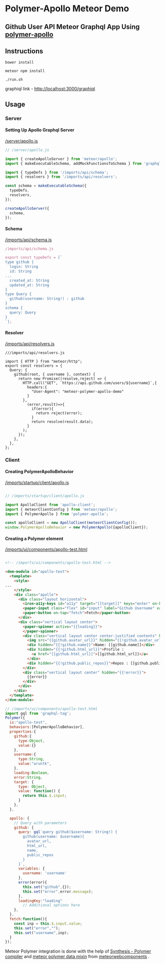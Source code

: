 # Polymer-Apollo Meteor Demo

Github User API Meteor Graphql App Using [polymer-apollo](https://github.com/aruntk/polymer-apollo)
--

## Instructions

`bower install`

`meteor npm install`

`./run.sh`

graphiql link - [http://localhost:3000/graphiql](http://localhost:3000/graphiql?query=query%20gith(%24user%3AString!)%7B%0A%20%20github(username%3A%24user)%7B%0A%20%20%20%20id%2C%0A%20%20%20%20name%2C%0A%20%20%20%20public_repos%0A%20%20%7D%0A%7D&operationName=gith&variables=%7B%0A%20%20%22user%22%3A%20%22aruntk%22%0A%7D)

## Usage

### Server

#### Setting Up Apollo Graphql Server

[/server/apollo.js](https://github.com/aruntk/polymer-apollo-meteor-demo/blob/master/server/apollo.js)

```js
// /server/apollo.js

import { createApolloServer } from 'meteor/apollo';
import { makeExecutableSchema, addMockFunctionsToSchema } from 'graphql-tools';

import { typeDefs } from '/imports/api/schema';
import { resolvers } from '/imports/api/resolvers';

const schema = makeExecutableSchema({
  typeDefs,
  resolvers,
});

createApolloServer({
  schema,
});
```

#### Schema

[/imports/api/schema.js](https://github.com/aruntk/polymer-apollo-meteor-demo/blob/master/imports/api/schema.js)

```js
/imports/api/schema.js

export const typeDefs = [`
type github {
  login: String
  id: String
...
  created_at: String
  updated_at: String
}
type Query {
  github(username: String!) : github
}
schema {
  query: Query
}
`];

```

#### Resolver

[/imports/api/resolvers.js](https://github.com/aruntk/polymer-apollo-meteor-demo/blob/master/imports/api/resolvers.js)

```
///imports/api/resolvers.js

import { HTTP } from "meteor/http";
export const resolvers = {
  Query: {
    github(root, { username }, context) {
      return new Promise((resolve,reject) => {
        HTTP.call("GET", `https://api.github.com/users/${username}`,{
          headers:{
            "User-Agent": "meteor-polymer-apollo-demo"
          }
        },
          (error,result)=>{
            if(error){
              return reject(error);
            }
            return resolve(result.data);
          }
        );
      });
    },
  },
};
```

### Client

#### Creating PolymerApolloBehavior

[/imports/startup/client/apollo.js](https://github.com/aruntk/polymer-apollo-meteor-demo/blob/master/imports/startup/client/apollo.js)

```js

// /imports/startup/client/apollo.js

import ApolloClient from 'apollo-client';
import { meteorClientConfig } from 'meteor/apollo';
import { PolymerApollo } from 'polymer-apollo';

const apolloClient = new ApolloClient(meteorClientConfig());
window.PolymerApolloBehavior = new PolymerApollo({apolloClient});

```

#### Creating a Polymer element

[/imports/ui/components/apollo-test.html](https://github.com/aruntk/polymer-apollo-meteor-demo/blob/master/imports/ui/components/apollo-test.html)

```html

<!-- /imports/ui/components/apollo-test.html -->

<dom-module id="apollo-test">
  <template>
    <style>
...
    </style>
    <div class="apollo">
      <div class="layout horizontal">
        <iron-a11y-keys id="a11y" target="[[target]]" keys="enter" on-keys-pressed="fetch"></iron-a11y-keys>
        <paper-input class="flex" id="input" label="Github Username" value="[[username]]"></paper-input>
        <paper-button on-tap="fetch">Fetch</paper-button>
      </div>
      <div class="vertical layout center">
        <paper-spinner active="{{loading}}">
        </paper-spinner>
        <div class="vertical layout center center-justified contents" hidden="{{error}}">
          <img src="{{github.avatar_url}}" hidden="{{!github.avatar_url}}" class="avatar"/>
          <div hidden="{{!github.name}}">Name: [[github.name]]</div>
          <div hidden="{{!github.html_url}}">Profile : 
            <a href="[[github.html_url]]">[[github.html_url]]</a>
          </div>
          <div hidden="{{!github.public_repos}}">Repos : [[github.public_repos]]</div>
        </div>
        <div class="vertical layout center" hidden="{{!error}}">
          {{error}}
        </div>
      </div>
    </div>
  </template>
</dom-module>

```

```js
// /imports/ui/components/apollo-test.html
import gql from 'graphql-tag';
Polymer({
  is:"apollo-test",
  behaviors:[PolymerApolloBehavior],
  properties:{
    github:{
      type:Object,
      value:{}
    },
    username:{
      type:String,
      value:"aruntk",
    },
    loading:Boolean,
    error:String,
    target: {
      type: Object,
      value: function() {
        return this.$.input;
      }
    },
  },

  apollo: {
    // Query with parameters
    github: {
      query: gql`query github($username: String!) {
        github(username: $username){
          avatar_url,
          html_url,
          name,
          public_repos
        }
      }`,
      variables: {
        username: 'username'
      },
      error(error){
        this.set("github",{});
        this.set("error",error.message);
      },
      loadingKey:"loading"
        // Additional options here
    },
  },
  fetch:function(){
    const inp = this.$.input.value;
    this.set("error","");
    this.set("username",inp);
  }
});

```

Meteor Polymer integration is done with the help of [Synthesis - Polymer compiler](https://github.com/meteorwebcomponents/synthesis) and [meteor polymer data mixin](https://github.com/meteorwebcomponents/mixin) from [meteorwebcomponents](https://github.com/meteorwebcomponents/mixin) .
